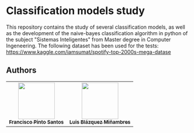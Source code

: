 # Classification models study

This repository contains the study of several classification models, as well as the development of the naive-bayes classification algorithm in python of the subject "Sistemas Inteligentes" from Master degree in Computer Ingeneering.
The following dataset has been used for the tests: https://www.kaggle.com/iamsumat/spotify-top-2000s-mega-datase

## Authors
<table>
<tr>
   <td align="center"><a href="https://github.com/GandalFran"><img src="https://avatars2.githubusercontent.com/u/29973536?s=460&u=b45b09f015e310153cd146b8903443c9d0080494&v=4" width="100px;" alt=""/><br /><sub><b>Francisco Pinto Santos</b></sub></a>
<td align="center"><a href="https://github.com/luisblazquezm"><img src="https://avatars0.githubusercontent.com/u/40697133?s=460&u=82f3e7d01e88b27ea481e57791fa62c9d519d2ac&v=4" width="100px;" alt=""/><br /><sub><b>Luis Blázquez Miñambres</b></sub></a>
